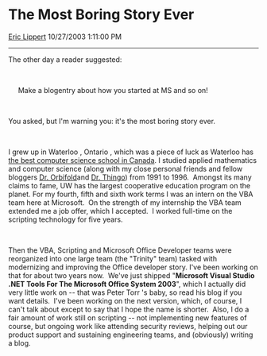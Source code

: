 # The Most Boring Story Ever

[Eric Lippert](https://social.msdn.microsoft.com/profile/Eric%20Lippert) 10/27/2003 1:11:00 PM

-----

The other day a reader suggested:

 

 

     Make a blogentry about how you started at MS and so on\!

 

 

You asked, but I'm warning you: it's the most boring story ever.

 

 

I grew up in Waterloo , Ontario , which was a piece of luck as Waterloo has [the best computer science school in Canada](http://www.uwaterloo.ca). I studied applied mathematics and computer science (along with my close personal friends and fellow bloggers [Dr. Orbifold](http://www.livejournal.com/users/orbifold/)and [Dr. Thingo](http://www.thingo.net)) from 1991 to 1996.  Amongst its many claims to fame, UW has the largest cooperative education program on the planet. For my fourth, fifth and sixth work terms I was an intern on the VBA team here at Microsoft.  On the strength of my internship the VBA team extended me a job offer, which I accepted.  I worked full-time on the scripting technology for five years.

 

 

Then the VBA, Scripting and Microsoft Office Developer teams were reorganized into one large team (the "Trinity" team) tasked with modernizing and improving the Office developer story. I've been working on that for about two years now.  We've just shipped "**Microsoft Visual Studio .NET Tools For The Microsoft Office System 2003**", which I actually did very little work on -- that was Peter Torr 's baby, so read his blog if you want details.  I've been working on the next version, which, of course, I can't talk about except to say that I hope the name is shorter.  Also, I do a fair amount of work still on scripting -- not implementing new features of course, but ongoing work like attending security reviews, helping out our product support and sustaining engineering teams, and (obviously) writing a blog.

